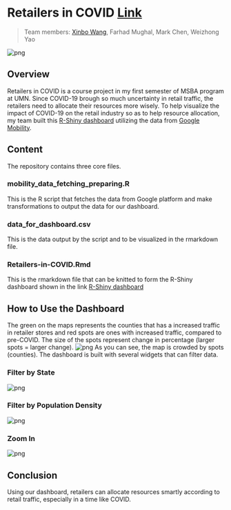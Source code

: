 # Retailers in COVID [Link](https://xinbo-wang.shinyapps.io/Retailers-in-COVID/) 
>Team members: [Xinbo Wang](https://github.com/xinbo-hubert-wang), Farhad Mughal, Mark Chen, Weizhong Yao

![png](https://github.com/xinbo-hubert-wang/R-Projects/blob/main/shiny-Retailers%20in%20COVID/Dashboard%20-%20Main.png)

## Overview
Retailers in COVID is a course project in my first semester of MSBA program at UMN. 
Since COVID-19 brough so much uncertainty in retail traffic, the retailers need to allocate their resources more wisely.
To help visualize the impact of COVID-19 on the retail industry so as to help resource allocation, my team built this [R-Shiny dashboard](https://xinbo-wang.shinyapps.io/Retailers-in-COVID/) 
utilizing the data from [Google Mobility](https://www.google.com/covid19/mobility).



## Content
The repository contains three core files.
### mobility_data_fetching_preparing.R
This is the R script that fetches the data from Google platform and make transformations to output the data for our dashboard.

### data_for_dashboard.csv
This is the data output by the script and to be visualized in the rmarkdown file.

### Retailers-in-COVID.Rmd
This is the rmarkdown file that can be knitted to form the R-Shiny dashboard shown in the link [R-Shiny dashboard](https://xinbo-wang.shinyapps.io/Retailers-in-COVID/) 

## How to Use the Dashboard
The green on the maps represents the counties that has a increased traffic in retailer stores and red spots are ones with increased traffic, compared to pre-COVID. 
The size of the spots represent change in percentage (larger spots = larger change).
![png](https://github.com/xinbo-hubert-wang/R-Projects/blob/main/shiny-Retailers%20in%20COVID/Dashboard%20-%20Main.png)
As you can see, the map is crowded by spots (counties). The dashboard is built with several widgets that can filter data.
### Filter by State
![png](https://github.com/xinbo-hubert-wang/R-Projects/blob/main/shiny-Retailers%20in%20COVID/Dashboard%20-%20CA.png)
### Filter by Population Density
![png](https://github.com/xinbo-hubert-wang/R-Projects/blob/main/shiny-Retailers%20in%20COVID/Dashboard%20-%20Density.png)
### Zoom In
![png](https://github.com/xinbo-hubert-wang/R-Projects/blob/main/shiny-Retailers%20in%20COVID/Dashboard%20-%20Zoom-In.png)

## Conclusion
Using our dashboard, retailers can allocate resources smartly according to retail traffic, especially in a time like COVID.

